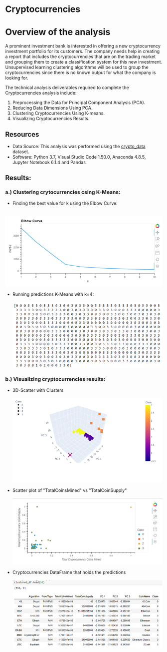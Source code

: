# Cryptocurrencies

# Overview of the analysis
 A prominent investment bank is interested in offering a new cryptocurrency investment portfolio for its customers. The company needs help in creating a report that includes the cryptocurrencies that are on the trading market and grouping them to create a classification system for this new investment. Unsupervised learning clustering algorithms will be used to group the cryptocurrencies since there is no known output for what the company is looking for.

The technical analysis deliverables required to complete the Cryptocurrencies analysis include: <br />

1. Preprocessing the Data for Principal Component Analysis (PCA).
2. Reducing Data Dimensions Using PCA.
3. Clustering Cryptocurrencies Using K-means.
4. Visualizing Cryptocurrencies Results.


## Resources
- Data Source: This analysis was performed using the  [crypto_data](https://github.com/aobasuyi/Cryptocurrencies/tree/main/Resources) dataset.
- Software: Python 3.7, Visual Studio Code 1.50.0, Anaconda 4.8.5, Jupyter Notebook 6.1.4 and Pandas


## Results: 

### a.) Clustering crytocurrencies csing K-Means: 

- Finding the best value for k using the Elbow Curve:<br />

<br /> ![Image](Resources/cc_elbow_curve.png) <br />

- Running predictions K-Means with k=4:<br />
<br /> ![Image](Resources/cc_predictions.png) <br />

### b.) Visualizing cryptocurrencies results:<br />

- 3D-Scatter with Clusters <br />
<br /> ![Image](Resources/cc_3D_scatter.png) <br />

- Scatter plot of "TotalCoinsMined" vs "TotalCoinSupply" <br />
<br /> ![Image](Resources/cc_totalcoinsmined_vs_totalcoinsupply.png) <br />

- Cryptocurrencies DataFrame that holds the predictions <br />
<br /> ![Image](Resources/cc_clustered_df.png) <br />
